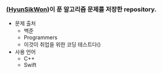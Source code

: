 
### [(HyunSikWon)](https://github.com/HyunSikWon)이 푼 알고리즘 문제를 저장한 repository.

- 문제 출처
  - 백준
  - Programmers
  - 이것이 취업을 위한 코딩 테스트다()
- 사용 언어
  -  C++
  - Swift


